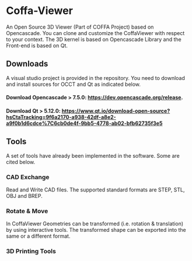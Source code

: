 # Coffa-Viewer
An Open Source 3D Viewer (Part of COFFA Project) based on Opencascade.
You can clone and customize the CoffaViewer with respect to your context.
The 3D kernel is based on Opencascade Library and the Front-end is based on Qt.

## Downloads
A visual studio project is provided in the repository. You need to download and install sources for OCCT and Qt as indicated below. 
#### **Download Opencascade > 7.5.0**: https://dev.opencascade.org/release.
#### **Download Qt > 5.12.0**: https://www.qt.io/download-open-source?hsCtaTracking=9f6a2170-a938-42df-a8e2-a9f0b1d6cdce%7C6cb0de4f-9bb5-4778-ab02-bfb62735f3e5
## Tools
A set of tools have already been implemented in the software. Some are cited below.
### CAD Exchange
Read and Write CAD files. The supported standard formats are STEP, STL, OBJ and BREP.
### Rotate & Move
In CoffaViewer Geometries can be transformed (i.e. rotation & translation) by using interactive tools. The transformed shape can be exported into the same or a different format.
### 3D Printing Tools

